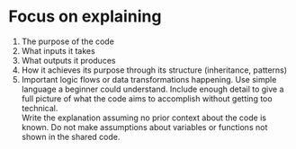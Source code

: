 
# Focus on explaining
1) The purpose of the code 
2) What inputs it takes 
3) What outputs it produces 
4) How it achieves its purpose through its structure (inheritance, patterns)
5) Important logic flows or data transformations happening. 
Use simple language a beginner could understand. 
Include enough detail to give a full picture of what the code aims to accomplish without getting too technical.  
Write the explanation assuming no prior context about the code is known. 
Do not make assumptions about variables or functions not shown in the shared code. 